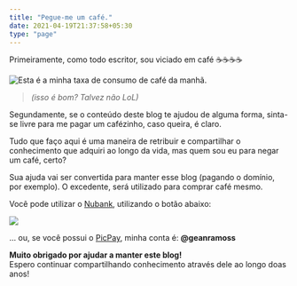 ```yaml
---
title: "Pegue-me um café."
date: 2021-04-19T21:37:58+05:30
type: "page"
---
```


Primeiramente, como todo escritor, sou viciado em café ☕☕☕☕ 

![Esta é a minha taxa de consumo de café da manhã.](https://i1.wp.com/acegif.com/wp-content/uploads/gifs/coffee-31.gif?resize=400,225)

> *(isso é bom? Talvez não LoL)*

Segundamente, se o conteúdo deste blog te ajudou de alguma forma, 
sinta-se livre para me pagar um cafézinho, caso queira, é claro. 

Tudo que faço aqui é uma maneira de retribuir e compartilhar o conhecimento que adquiri ao longo da vida, 
mas quem sou eu para negar um café, certo? 

Sua ajuda vai ser convertida para manter esse blog (pagando o domínio, por exemplo). 
O excedente, será utilizado para comprar café mesmo.

Você pode utilizar o [Nubank](https://nubank.com.br/pagar/13s98d/RqJRPjJZJB), utilizando o botão abaixo:

<a href="https://nubank.com.br/pagar/13s98d/RqJRPjJZJB"><img src="https://i1.wp.com/www.atea.org.br/doarclick.jpg"></a>

… ou, se você possui o  [PicPay](https://www.picpay.com/site), minha conta é:  **@geanramoss**

**Muito obrigado por ajudar a manter este blog!**  
Espero continuar compartilhando conhecimento através dele ao longo doas anos!


